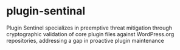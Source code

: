 # plugin-sentinal
Plugin Sentinel specializes in preemptive threat mitigation through cryptographic validation of core plugin files against WordPress.org repositories, addressing a gap in proactive plugin maintenance
